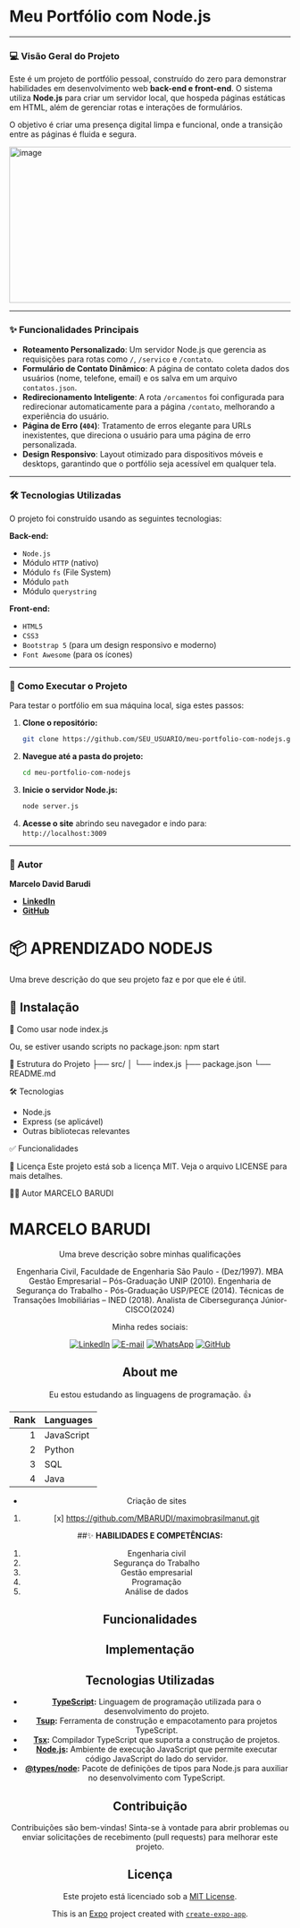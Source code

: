 # Meu Portfólio com Node.js

  

-----

### 💻 Visão Geral do Projeto

Este é um projeto de portfólio pessoal, construído do zero para demonstrar habilidades em desenvolvimento web **back-end e front-end**. O sistema utiliza **Node.js** para criar um servidor local, que hospeda páginas estáticas em HTML, além de gerenciar rotas e interações de formulários.

O objetivo é criar uma presença digital limpa e funcional, onde a transição entre as páginas é fluida e segura.

<img width="512" height="279" alt="image" src="https://github.com/user-attachments/assets/401c3eb9-4385-47c3-893f-0023464a4e0e" />

-----

### ✨ Funcionalidades Principais

  * **Roteamento Personalizado**: Um servidor Node.js que gerencia as requisições para rotas como `/`, `/servico` e `/contato`.
  * **Formulário de Contato Dinâmico**: A página de contato coleta dados dos usuários (nome, telefone, email) e os salva em um arquivo `contatos.json`.
  * **Redirecionamento Inteligente**: A rota `/orcamentos` foi configurada para redirecionar automaticamente para a página `/contato`, melhorando a experiência do usuário.
  * **Página de Erro (`404`)**: Tratamento de erros elegante para URLs inexistentes, que direciona o usuário para uma página de erro personalizada.
  * **Design Responsivo**: Layout otimizado para dispositivos móveis e desktops, garantindo que o portfólio seja acessível em qualquer tela.

-----

### 🛠️ Tecnologias Utilizadas

O projeto foi construído usando as seguintes tecnologias:

**Back-end:**

  * `Node.js`
  * Módulo `HTTP` (nativo)
  * Módulo `fs` (File System)
  * Módulo `path`
  * Módulo `querystring`

**Front-end:**

  * `HTML5`
  * `CSS3`
  * `Bootstrap 5` (para um design responsivo e moderno)
  * `Font Awesome` (para os ícones)

-----

### 🚀 Como Executar o Projeto

Para testar o portfólio em sua máquina local, siga estes passos:

1.  **Clone o repositório:**
    ```bash
    git clone https://github.com/SEU_USUARIO/meu-portfolio-com-nodejs.git
    ```
2.  **Navegue até a pasta do projeto:**
    ```bash
    cd meu-portfolio-com-nodejs
    ```
3.  **Inicie o servidor Node.js:**
    ```bash
    node server.js
    ```
4.  **Acesse o site** abrindo seu navegador e indo para:
    `http://localhost:3009`

-----

### 🧑 Autor

**Marcelo David Barudi**

  * [**LinkedIn**](https://www.linkedin.com/in/marcelo-barudi/)
  * [**GitHub**](https://github.com/MBARUDI)


# 📦 APRENDIZADO NODEJS

Uma breve descrição do que seu projeto faz e por que ele é útil.

## 🚀 Instalação



🧪 Como usar
node index.js


Ou, se estiver usando scripts no package.json:
npm start


📁 Estrutura do Projeto
├── src/
│   └── index.js
├── package.json
└── README.md


🛠️ Tecnologias
- Node.js
- Express (se aplicável)
- Outras bibliotecas relevantes

✅ Funcionalidades


📄 Licença
Este projeto está sob a licença MIT. Veja o arquivo LICENSE para mais detalhes.


🙋‍♂️ Autor
MARCELO BARUDI





# MARCELO BARUDI
 
<div align="center">
  <p align="center">
 
 Uma breve descrição sobre minhas qualificações
 
 Engenharia Civil, Faculdade de Engenharia São Paulo - (Dez/1997).
 MBA Gestão Empresarial – Pós-Graduação UNIP (2010).
 Engenharia de Segurança do Trabalho - Pós-Graduação USP/PECE (2014).
 Técnicas de Transações Imobiliárias – INED (2018).
 Analista de Cibersegurança Júnior- CISCO(2024)
 
 
 
 Minha redes sociais:
 
 [![LinkedIn](https://img.shields.io/badge/linkedin-%230077B5.svg?style=for-the-badge&logo=linkedin&logoColor=white)](www.linkedin.com/in/marcelo-barudi) 
 [![E-mail](https://img.shields.io/badge/-Email-0077B5?style=for-the-badge&logo=microsoft-outlook&logoColor=white)](mailto:marcelobarudi71@gmail.com)
 [![WhatsApp](https://img.shields.io/badge/WhatsApp-0077B5?style=for-the-badge&logo=whatsapp&logoColor=white)](https://wa.me/5511985919330)
 [![GitHub](https://img.shields.io/badge/GitHub-0077B5?style=for-the-badge&logo=github&logoColor=white)](https://github.com/MBARUDI)
 
 ## About me 
 
 Eu estou estudando as linguagens de programação. :+1:
 
 | Rank | Languages |
 |-----:|-----------|
 | 1| JavaScript|
 | 2| Python |
 | 3| SQL |
 | 4| Java |
 
 - Criação de sites
 
 1. [x] https://github.com/MBARUDI/maximobrasilmanut.git
 
 ##✨ **HABILIDADES E COMPETÊNCIAS:**
 
 1. Engenharia civil
 2. Segurança do Trabalho
 3. Gestão empresarial
 4. Programação
 5. Análise de dados



## Funcionalidades



## Implementação



## Tecnologias Utilizadas

- **[TypeScript](https://www.typescriptlang.org/):** Linguagem de programação utilizada para o desenvolvimento do projeto.
- **[Tsup](https://github.com/egoist/tsup):** Ferramenta de construção e empacotamento para projetos TypeScript.
- **[Tsx](https://github.com/egoist/tsx):** Compilador TypeScript que suporta a construção de projetos.
- **[Node.js](https://nodejs.org/):** Ambiente de execução JavaScript que permite executar código JavaScript do lado do servidor.
- **[@types/node](https://www.npmjs.com/package/@types/node):** Pacote de definições de tipos para Node.js para auxiliar no desenvolvimento com TypeScript.




## Contribuição

Contribuições são bem-vindas! Sinta-se à vontade para abrir problemas ou enviar solicitações de recebimento (pull requests) para melhorar este projeto.

## Licença

Este projeto está licenciado sob a [MIT License](LICENSE).

This is an [Expo](https://expo.dev) project created with [`create-expo-app`](https://www.npmjs.com/package/create-expo-app).






